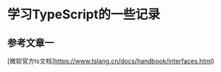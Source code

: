 学习TypeScript的一些记录
======================

参考文章一
---------------------
[微软官方ts文档]https://www.tslang.cn/docs/handbook/interfaces.html)